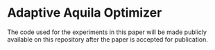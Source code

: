 # Adaptive Aquila Optimizer

The code used for the experiments in this paper will be made publicly available on this repository after the paper is accepted for publication.
